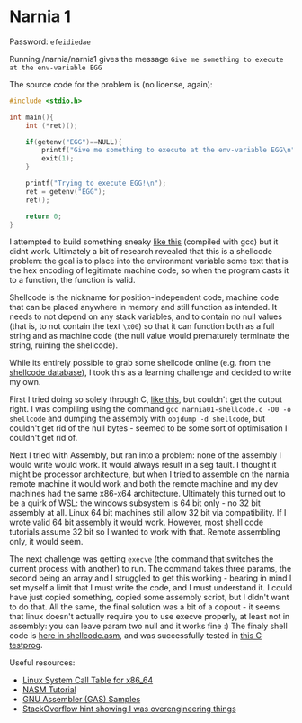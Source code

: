 # Narnia 1

Password: `efeidiedae`

Running /narnia/narnia1 gives the message `Give me something to execute at the env-variable EGG`

The source code for the problem is (no license, again):

```C
#include <stdio.h>

int main(){
    int (*ret)();

    if(getenv("EGG")==NULL){
        printf("Give me something to execute at the env-variable EGG\n");
        exit(1);
    }

    printf("Trying to execute EGG!\n");
    ret = getenv("EGG");
    ret();

    return 0;
}
```

I attempted to build something sneaky [like this](./narnia01/failed-1.c) (compiled with gcc) but it didnt work. Ultimately a bit of research revealed that this is a shellcode problem: the goal is to place into the environment variable some text that is the hex encoding of legitimate machine code, so when the program casts it to a function, the function is valid.

Shellcode is the nickname for position-independent code, machine code that can be placed anywhere in memory and still function as intended. It needs to not depend on any stack variables, and to contain no null values (that is, to not contain the text `\x00`) so that it can function both as a full string and as machine code (the null value would prematurely terminate the string, ruining the shellcode).

While its entirely possible to grab some shellcode online (e.g. from the [shellcode database](http://shell-storm.org/shellcode/)), I took this as a learning challenge and decided to write my own.

First I tried doing so solely through C, [like this](./narnia01/failed-2.c), but couldn't get the output right. I was compiling using the command `gcc narnia01-shellcode.c -O0 -o shellcode` and dumping the assembly with `objdump -d shellcode`, but couldn't get rid of the null bytes - seemed to be some sort of optimisation I couldn't get rid of.

Next I tried with Assembly, but ran into a problem: none of the assembly I would write would work. It would always result in a seg fault. I thought it might be processor architecture, but when I tried to assemble on the narnia remote machine it would work and both the remote machine and my dev machines had the same x86-x64 architecture. Ultimately this turned out to be a quirk of WSL: the windows subsystem is 64 bit only - no 32 bit assembly at all. Linux 64 bit machines still allow 32 bit via compatibility. If I wrote valid 64 bit assembly it would work. However, most shell code tutorials assume 32 bit so I wanted to work with that. Remote assembling only, it would seem.

The next challenge was getting `execve` (the command that switches the current process with another) to run. The command takes three params, the second being an array and I struggled to get this working - bearing in mind I set myself a limit that I must write the code, and I must understand it. I could have just copied something, copied some assembly script, but I didn't want to do that. All the same, the final solution was a bit of a copout - it seems that linux doesn't actually require you to use execve properly, at least not in assembly: you can leave param two null and it works fine :) The finaly shell code is [here in shellcode.asm](./narnia01/shellcode.asm), and was successfully tested in [this C testprog](./narnia01/testprog.c).

Useful resources: 

- [Linux System Call Table for x86_64](https://blog.rchapman.org/posts/Linux_System_Call_Table_for_x86_64/)
- [NASM Tutorial](https://cs.lmu.edu/~ray/notes/nasmtutorial/)
- [GNU Assembler (GAS) Samples](https://cs.lmu.edu/~ray/notes/gasexamples/)
- [StackOverflow hint showing I was overengineering things](https://stackoverflow.com/a/46553481)